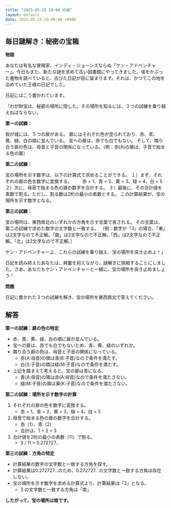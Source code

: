 ```yaml
---
title: "2025-05-25 19:08 の謎"
layout: default
date: 2025-05-25 19:08:00 +0900
---
```

## 毎日謎解き：秘密の宝箱

**物語**

あなたは有名な冒険家、インディ・ジョーンズならぬ「ケン・アドベンチャー」。今日もまた、新たな謎を求めて古い図書館にやってきました。埃をかぶった書物を調べていると、古びた日記が目に留まります。それは、かつてこの地を治めていた王様の日記でした。

日記にはこう書かれています。

「わが財宝は、秘密の場所に隠した。その場所を知るには、３つの試練を乗り越えねばならない。

**第一の試練：**

我が城には、５つの扉がある。
扉にはそれぞれ色が塗られており、赤、青、黄、緑、白の順に並んでいる。
宝への扉は、赤でも白でもない。
そして、隣り合う扉の色は、母音と子音の関係になっている。（例：赤(A)の隣は、子音で始まる色の扉）

**第二の試練：**

宝の場所を示す数字は、以下の計算式で求めることができる。
１）まず、それぞれの扉の色を数字に変換する。
　　赤 = 1、青 = 2、黄 = 3、緑 = 4、白 = 5
２）次に、母音で始まる色の扉の数字を合計する。
３）最後に、その合計値を素数で割る。ただし、割る数は2桁の最小の素数とする。
この計算結果が、宝の場所を示す数字となる。

**第三の試練：**

宝の場所は、東西南北のいずれかの方角を示す言葉で表される。
その言葉は、第二の試練で求めた数字の文字数と一致する。
（例：数字が「3」の場合、「東」は2文字なので不正解。「南」は2文字なので不正解。「西」は2文字なので不正解。「北」は2文字なので不正解。）

ケン・アドベンチャーよ、これらの試練を乗り越え、宝の場所を突き止めよ！」

日記を読み終えたあなたは、興奮を抑えながら、謎解きに挑戦することにしました。さあ、あなたもケン・アドベンチャーと一緒に、宝の場所を突き止めましょう！

**問題**

日記に書かれた３つの試練を解き、宝の場所を東西南北で答えてください。

## 解答

**第一の試練：扉の色の特定**

*   赤、青、黄、緑、白の順に扉が並んでいる。
*   宝への扉は、赤でも白でもないため、青、黄、緑のいずれか。
*   隣り合う扉の色は、母音と子音の関係になっている。
    *   赤(A:母音)の隣は青(B:子音)なので条件を満たす。
    *   白(S:子音)の隣は緑(M:子音)なので条件を満たす。
*   上記を踏まえて考えると、宝の扉は青になる。
    * 青(A:母音)の隣は赤(A:母音)なので条件を満たさない。
    * 緑(M:子音)の隣は黄(K:子音)なので条件を満たさない。

**第二の試練：場所を示す数字の計算**

1.  それぞれの扉の色を数字に変換する。
    *   赤 = 1、青 = 2、黄 = 3、緑 = 4、白 = 5
2.  母音で始まる色の扉の数字を合計する。
    *   赤（1）、青（2）
    * 合計は、1 + 2 = 3
3.  合計値を2桁の最小の素数（11）で割る。
    *   3 / 11 = 0.272727…

**第三の試練：方角の特定**

*   計算結果の数字の文字数と一致する方角を探す。
*   計算結果は0.272727…のため、0.272727…の文字数と一致する方角は存在しない。
* 宝の場所を示す数字を求める計算式より、計算結果は「3」となる。
    *   3 の文字数と一致する方角は「南」

**したがって、宝の場所は南です。**
